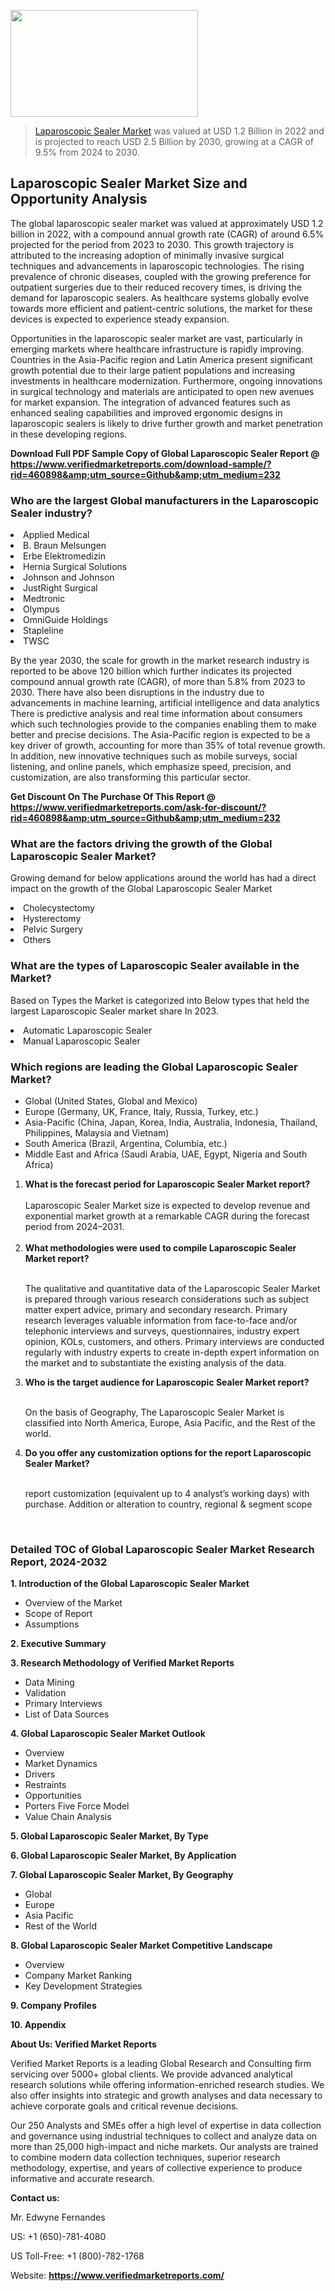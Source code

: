 
<img src="https://ffe5etoiles.com/wp-content/uploads/2024/12/MST1-300x171.png" alt="" width="300" height="171" class="alignnone size-medium wp-image-20088" /><blockquote><p><p><a href="https://www.verifiedmarketreports.com/download-sample/?rid=460898&utm_source=Github&utm_medium=232" target="_blank">Laparoscopic Sealer Market</a> was valued at USD 1.2 Billion in 2022 and is projected to reach USD 2.5 Billion by 2030, growing at a CAGR of 9.5% from 2024 to 2030.</p></blockquote><p><h2>Laparoscopic Sealer Market Size and Opportunity Analysis</h2><p>The global laparoscopic sealer market was valued at approximately USD 1.2 billion in 2022, with a compound annual growth rate (CAGR) of around 6.5% projected for the period from 2023 to 2030. This growth trajectory is attributed to the increasing adoption of minimally invasive surgical techniques and advancements in laparoscopic technologies. The rising prevalence of chronic diseases, coupled with the growing preference for outpatient surgeries due to their reduced recovery times, is driving the demand for laparoscopic sealers. As healthcare systems globally evolve towards more efficient and patient-centric solutions, the market for these devices is expected to experience steady expansion.</p><p>Opportunities in the laparoscopic sealer market are vast, particularly in emerging markets where healthcare infrastructure is rapidly improving. Countries in the Asia-Pacific region and Latin America present significant growth potential due to their large patient populations and increasing investments in healthcare modernization. Furthermore, ongoing innovations in surgical technology and materials are anticipated to open new avenues for market expansion. The integration of advanced features such as enhanced sealing capabilities and improved ergonomic designs in laparoscopic sealers is likely to drive further growth and market penetration in these developing regions.</p></p><p class=""><strong>Download Full PDF Sample Copy of Global Laparoscopic Sealer Report @ <a href="https://www.verifiedmarketreports.com/download-sample/?rid=460898&amp;utm_source=Github&amp;utm_medium=232" target="_blank">https://www.verifiedmarketreports.com/download-sample/?rid=460898&amp;utm_source=Github&amp;utm_medium=232</a></strong></p><h3 id="" class="">Who are the largest Global manufacturers in the Laparoscopic Sealer industry?</h3><p><li>Applied Medical</li><li> B. Braun Melsungen</li><li> Erbe Elektromedizin</li><li> Hernia Surgical Solutions</li><li> Johnson and Johnson</li><li> JustRight Surgical</li><li> Medtronic</li><li> Olympus</li><li> OmniGuide Holdings</li><li> Stapleline</li><li> TWSC</li></p><div class=""><div class="" dir="" data-message-author-role="" data-message-id="" data-message-model-slug=""><div class=""><div class=""><div class=""><div class="" dir="" data-message-author-role="" data-message-id="" data-message-model-slug=""><div class=""><div class=""><p>By the year 2030, the scale for growth in the market research industry is reported to be above 120 billion which further indicates its projected compound annual growth rate (CAGR), of more than 5.8% from 2023 to 2030. There have also been disruptions in the industry due to advancements in machine learning, artificial intelligence and data analytics There is predictive analysis and real time information about consumers which such technologies provide to the companies enabling them to make better and precise decisions. The Asia-Pacific region is expected to be a key driver of growth, accounting for more than 35% of total revenue growth. In addition, new innovative techniques such as mobile surveys, social listening, and online panels, which emphasize speed, precision, and customization, are also transforming this particular sector.</p><p><strong>Get Discount On The Purchase Of This Report @&nbsp; <a href="https://www.verifiedmarketreports.com/ask-for-discount/?rid=460898&amp;utm_source=Github&amp;utm_medium=232" target="_blank">https://www.verifiedmarketreports.com/ask-for-discount/?rid=460898&amp;utm_source=Github&amp;utm_medium=232</a></strong></p></div></div></div></div></div></div></div></div><h3 id="" class="">What are the factors driving the growth of the Global Laparoscopic Sealer Market?</h3><p id="" class="">Growing demand for below applications around the world has had a direct impact on the growth of the Global Laparoscopic Sealer Market</p><p id="" class=""><li>Cholecystectomy</li><li> Hysterectomy</li><li> Pelvic Surgery</li><li> Others</li></p><h3 id="" class="">What are the types of Laparoscopic Sealer available in the Market?</h3><p id="" class="">Based on Types the Market is categorized into Below types that held the largest Laparoscopic Sealer market share In 2023.</p><p id="" class=""><li>Automatic Laparoscopic Sealer</li><li> Manual Laparoscopic Sealer</li></p><h3 id="" class="">Which regions are leading the Global Laparoscopic Sealer Market?</h3><ul><li>Global (United States, Global and Mexico)</li><li>Europe (Germany, UK, France, Italy, Russia, Turkey, etc.)</li><li>Asia-Pacific (China, Japan, Korea, India, Australia, Indonesia, Thailand, Philippines, Malaysia and Vietnam)</li><li>South America (Brazil, Argentina, Columbia, etc.)</li><li>Middle East and Africa (Saudi Arabia, UAE, Egypt, Nigeria and South Africa)</li></ul><p><ol><li><strong>What is the forecast period for Laparoscopic Sealer Market report?<br /></strong><br /><span data-sheets-root="1" data-sheets-value="{&quot;1&quot;:2,&quot;2&quot;:&quot;XXXX size is expected to develop revenue and exponential market growth at a remarkable CAGR during the forecast period from 2024&ndash;2030.&quot;}" data-sheets-userformat="{&quot;2&quot;:12674,&quot;4&quot;:{&quot;1&quot;:2,&quot;2&quot;:16776960},&quot;10&quot;:2,&quot;11&quot;:0,&quot;15&quot;:&quot;Arial&quot;,&quot;16&quot;:12}">Laparoscopic Sealer Market size is expected to develop revenue and exponential market growth at a remarkable CAGR during the forecast period from 2024&ndash;2031.</span><br /><br /></li><li><strong>What methodologies were used to compile Laparoscopic Sealer Market report?<br /><br /></strong><p>The qualitative and quantitative data of the&nbsp;Laparoscopic Sealer Market is prepared through various research considerations such as subject matter expert advice, primary and secondary research. Primary research leverages valuable information from face-to-face and/or telephonic interviews and surveys, questionnaires, industry expert opinion, KOLs, customers, and others. Primary interviews are conducted regularly with industry experts to create in-depth expert information on the market and to substantiate the existing analysis of the data.&nbsp;</p></li><li><strong>Who is the target audience for Laparoscopic Sealer Market report?<br /><br /></strong><p>On the basis of Geography, The&nbsp;Laparoscopic Sealer Market is classified into North America, Europe, Asia Pacific, and the Rest of the world.</p></li><li><strong>Do you offer any customization options for the report Laparoscopic Sealer Market?<br /><br /></strong><p>report customization (equivalent up to 4 analyst&rsquo;s working days) with purchase. Addition or alteration to country, regional &amp; segment scope</p><p>&nbsp;</p></li></ol></p><h3 id="" class="">Detailed TOC of Global Laparoscopic Sealer Market Research Report, 2024-2032</h3><p id="" class=""><strong>1. Introduction of the Global Laparoscopic Sealer Market</strong></p><ul><li>Overview of the Market</li><li>Scope of Report</li><li>Assumptions</li></ul><p id="" class=""><strong>2. Executive Summary</strong></p><p id="" class=""><strong>3. Research Methodology of&nbsp;Verified Market Reports</strong></p><ul><li>Data Mining</li><li>Validation</li><li>Primary Interviews</li><li>List of Data Sources</li></ul><p id="" class=""><strong>4. Global Laparoscopic Sealer Market Outlook</strong></p><ul><li>Overview</li><li>Market Dynamics</li><li>Drivers</li><li>Restraints</li><li>Opportunities</li><li>Porters Five Force Model</li><li>Value Chain Analysis</li></ul><p id="" class=""><strong>5. Global Laparoscopic Sealer Market, By&nbsp;Type</strong></p><p id="" class=""><strong>6. Global Laparoscopic Sealer Market, By Application</strong></p><p id="" class=""><strong>7. Global Laparoscopic Sealer Market, By Geography</strong></p><ul><li>Global</li><li>Europe</li><li>Asia Pacific</li><li>Rest of the World</li></ul><p id="" class=""><strong>8. Global Laparoscopic Sealer Market Competitive Landscape</strong></p><ul><li>Overview</li><li>Company Market Ranking</li><li>Key Development Strategies</li></ul><p id="" class=""><strong>9. Company Profiles</strong></p><p id="" class=""><strong>10. Appendix</strong></p><p id="" class=""><strong>About Us: Verified Market Reports</strong></p><p id="" class="">Verified Market Reports is a leading Global Research and Consulting firm servicing over 5000+ global clients. We provide advanced analytical research solutions while offering information-enriched research studies. We also offer insights into strategic and growth analyses and data necessary to achieve corporate goals and critical revenue decisions.</p><p id="" class="">Our 250 Analysts and SMEs offer a high level of expertise in data collection and governance using industrial techniques to collect and analyze data on more than 25,000 high-impact and niche markets. Our analysts are trained to combine modern data collection techniques, superior research methodology, expertise, and years of collective experience to produce informative and accurate research.</p><p id="" class=""><strong>Contact us:</strong></p><p id="" class="">Mr. Edwyne Fernandes</p><p id="" class="">US: +1 (650)-781-4080</p><p id="" class="">US Toll-Free: +1 (800)-782-1768</p><p id="" class="">Website: <a target="" data-test-app-aware-link=""><strong>https://www.verifiedmarketreports.com/</strong></a></p>
